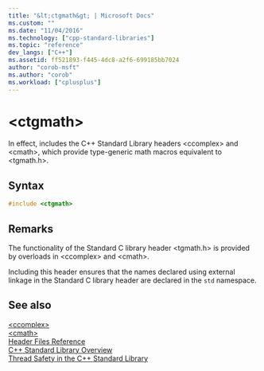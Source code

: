 ```yaml
---
title: "&lt;ctgmath&gt; | Microsoft Docs"
ms.custom: ""
ms.date: "11/04/2016"
ms.technology: ["cpp-standard-libraries"]
ms.topic: "reference"
dev_langs: ["C++"]
ms.assetid: ff521893-f445-4dc8-a2f6-699185bb7024
author: "corob-msft"
ms.author: "corob"
ms.workload: ["cplusplus"]
---
```

# &lt;ctgmath&gt;

In effect, includes the C++ Standard Library headers \<ccomplex> and \<cmath>, which provide type-generic math macros equivalent to \<tgmath.h>.

## Syntax

```cpp
#include <ctgmath>

```

## Remarks

The functionality of the Standard C library header \<tgmath.h> is provided by overloads in \<ccomplex> and \<cmath>.

Including this header ensures that the names declared using external linkage in the Standard C library header are declared in the `std` namespace.

## See also

[\<ccomplex>](../standard-library/ccomplex.md)<br/>
[\<cmath>](../standard-library/cmath.md)<br/>
[Header Files Reference](../standard-library/cpp-standard-library-header-files.md)<br/>
[C++ Standard Library Overview](../standard-library/cpp-standard-library-overview.md)<br/>
[Thread Safety in the C++ Standard Library](../standard-library/thread-safety-in-the-cpp-standard-library.md)<br/>
